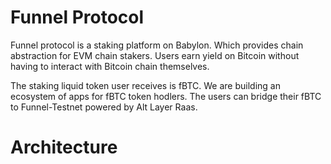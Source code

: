 # Funnel Protocol
Funnel protocol is a staking platform on Babylon. Which provides chain abstraction for EVM chain stakers. Users earn yield on Bitcoin without having to interact with Bitcoin chain themselves.

The staking liquid token user receives is fBTC. We are building an ecosystem of apps for fBTC token hodlers. The users can bridge their fBTC to Funnel-Testnet powered by Alt Layer Raas.

# Architecture